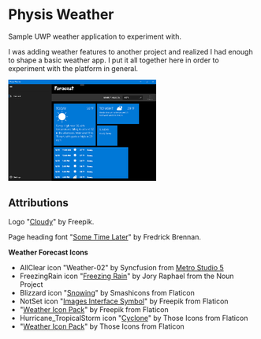 Physis Weather
==============

Sample UWP weather application to experiment with.

I was adding weather features to another project and realized I had enough to shape a basic weather app. I put it all together here in order to experiment with the platform in general.


<img src="https://github.com/aaron-salisbury/PhysisWeather/blob/master/screenshot.png" width="300">

Attributions
------------

Logo "[Cloudy](https://www.flaticon.com/free-icon/cloudy_2204336)" by Freepik.

Page heading font "[Some Time Later](https://www.fontsquirrel.com/fonts/some-time-later)" by Fredrick Brennan.

**Weather Forecast Icons**

  - AllClear icon "Weather-02" by Syncfusion from [Metro Studio 5](https://marketplace.visualstudio.com/items?itemName=SyncfusionInc.MetroStudio5)
  - FreezingRain icon "[Freezing Rain](https://thenounproject.com/term/freezing-rain/13560/)" by Jory Raphael from the Noun Project
  - Blizzard icon "[Snowing](https://www.flaticon.com/free-icon/snowing_136639)" by Smashicons from Flaticon
  - NotSet icon "[Images Interface Symbol](https://www.flaticon.com/free-icon/images-interface-symbol_45009)" by Freepik from Flaticon
  - "[Weather Icon Pack](https://www.flaticon.com/packs/weather)" by Freepik from Flaticon
  - Hurricane_TropicalStorm icon "[Cyclone](https://www.flaticon.com/free-icon/cyclone_798319)" by Those Icons from Flaticon
  - "[Weather Icon Pack](https://www.flaticon.com/packs/weather-63)" by Those Icons from Flaticon
